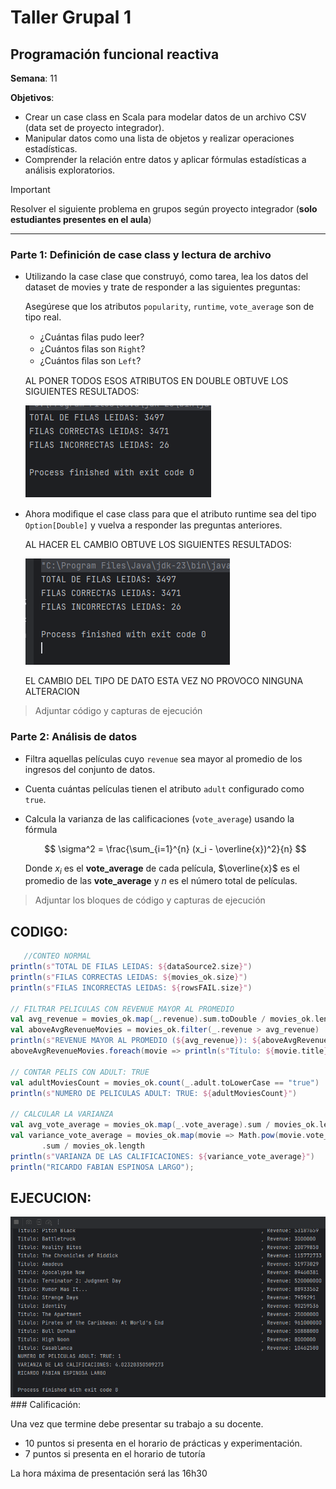 # Taller Grupal  1
## Programación funcional reactiva

**Semana**: 11

**Objetivos**:

- Crear un case class en Scala para modelar datos de un archivo CSV (data set de proyecto integrador).
- Manipular datos como una lista de objetos y realizar operaciones estadísticas.
- Comprender la relación entre datos y aplicar fórmulas estadísticas a análisis exploratorios.

> [!IMPORTANT]
> Resolver el siguiente problema en grupos según proyecto integrador (**solo estudiantes presentes en el aula**)

***



### Parte 1: Definición de case class y lectura de archivo

- Utilizando la case clase que construyó, como tarea, lea los datos del dataset de movies y trate de responder a las siguientes preguntas:

  Asegúrese que los atributos `popularity`, `runtime`, `vote_average` son de tipo real.

  - ¿Cuántas ﬁlas pudo leer?
  - ¿Cuántos ﬁlas son `Right`?
  - ¿Cuántos ﬁlas son `Left`?

  AL PONER TODOS ESOS ATRIBUTOS EN DOUBLE OBTUVE LOS SIGUIENTES RESULTADOS:

  <img src="img\prueba1.png"/>

- Ahora modiﬁque el case class para que el atributo runtime sea del tipo
`Option[Double]` y vuelva a responder las preguntas anteriores.

  AL HACER EL CAMBIO OBTUVE LOS SIGUIENTES RESULTADOS:

  <img src="img\prueba2.png"/>
  
  EL CAMBIO DEL TIPO DE DATO ESTA VEZ NO PROVOCO NINGUNA ALTERACION
> Adjuntar código y capturas de ejecución

### Parte 2: Análisis de datos

- Filtra aquellas películas cuyo `revenue` sea mayor al promedio de los ingresos del conjunto de datos.
- Cuenta cuántas películas tienen el atributo `adult` configurado como `true`.
- Calcula la varianza de las calificaciones (`vote_average`) usando la fórmula

  $$
  \sigma^2 = \frac{\sum_{i=1}^{n} (x_i - \overline{x})^2}{n}
  $$

  Donde $x_i$ es el **vote_average** de cada película, $\overline{x}$ es el promedio de las **vote_average** y $n$ es el número total de películas.

> Adjuntar los bloques de código y capturas de ejecución

 ## CODIGO:

 ```scala
    //CONTEO NORMAL
println(s"TOTAL DE FILAS LEIDAS: ${dataSource2.size}")
println(s"FILAS CORRECTAS LEIDAS: ${movies_ok.size}")
println(s"FILAS INCORRECTAS LEIDAS: ${rowsFAIL.size}")

// FILTRAR PELICULAS CON REVENUE MAYOR AL PROMEDIO
val avg_revenue = movies_ok.map(_.revenue).sum.toDouble / movies_ok.length
val aboveAvgRevenueMovies = movies_ok.filter(_.revenue > avg_revenue)
println(s"REVENUE MAYOR AL PROMEDIO (${avg_revenue}): ${aboveAvgRevenueMovies.length}")
aboveAvgRevenueMovies.foreach(movie => println(s"Título: ${movie.title}, Revenue: ${movie.revenue}"))

// CONTAR PELIS CON ADULT: TRUE
val adultMoviesCount = movies_ok.count(_.adult.toLowerCase == "true")
println(s"NUMERO DE PELICULAS ADULT: TRUE: ${adultMoviesCount}")

// CALCULAR LA VARIANZA
val avg_vote_average = movies_ok.map(_.vote_average).sum / movies_ok.length
val variance_vote_average = movies_ok.map(movie => Math.pow(movie.vote_average - avg_vote_average, 2))
        .sum / movies_ok.length
println(s"VARIANZA DE LAS CALIFICACIONES: ${variance_vote_average}")
println("RICARDO FABIAN ESPINOSA LARGO");
```
 ## EJECUCION:
 <img src="img\ejecucionFinal.png"/>
### Calificación:

Una vez que termine debe presentar su trabajo a su docente.

- 10 puntos si presenta en el horario de prácticas y experimentación.
- 7 puntos si presenta en el horario de tutoría

La hora máxima de presentación será las 16h30
